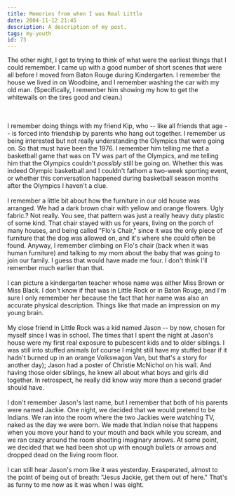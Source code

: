 ```yaml
---
title: Memories from when I was Real Little
date: 2004-11-12 21:45
description: A description of my post.
tags: my-youth
id: 73
---
```

The other night, I got to trying to think of what were the earliest things that I could remember.  I came up with a good number of short scenes that were all before I moved from Baton Rouge during Kindergarten.  I remember the house we lived in on Woodbine, and I remember washing the car with my old man.  (Specifically, I remember him showing my how to get the whitewalls on the tires good and clean.)<br />

<span class="spanEndPreview">&nbsp;</span><br /><br />I remember doing things with my friend Kip, who -- like all friends that age -- is forced into friendship by parents who hang out together.  I remember us being interested but not really understanding the Olympics that were going on.  So that must have been the 1976.  I remember him telling me that a basketball game that was on TV was part of the Olympics, and me telling him that the Olympics couldn't <i>possibly</i> still be going on.  Whether this was indeed Olympic basketball and I couldn't fathom a two-week sporting event, or whether this conversation happened during basketball season months after the Olympics I haven't a clue.<br />
<br />
I remember a little bit about how the furniture in our old house was arranged.  We had a dark brown chair with yellow and orange flowers.  Ugly fabric.?  Not really.  You see, that pattern was just a really heavy duty plastic of some kind.  That chair stayed with us for years, living on the porch of many houses, and being called "Flo's Chair," since it was the only piece of furniture that the dog was allowed on, and it's where she could often be found.  Anyway, I remember climbing on Flo's chair (back when it was human furniture) and talking to my mom about the baby that was going to join our family.  I guess that would have made me four.  I don't think I'll remember much earlier than that.<br />
<br />
I can picture a kindergarten teacher whose name was either Miss Brown or Miss Black.  I don't know if that was in Little Rock or in Baton Rouge, and I'm sure I only remember her because the fact that her name was also an accurate physical description.  Things like that made an impression on my young brain.<br />
<br />
My close friend in Little Rock was a kid named Jason -- by now, chosen for myself since I was in school.  The times that I spent the night at Jason's house were my first real exposure to pubescent kids and to older siblings.  I was still into stuffed animals (of course I might still have my stuffed bear if it hadn't burned up in an orange Volkswagon Van, but that's a story for another day); Jason had a poster of Christie McNichol on his wall.  And having those older siblings, he knew all about what boys and girls did together.  In retrospect, he really did know way more than a second grader should have.<br />
<br />
I don't remember Jason's last name, but I remember that both of his parents were named Jackie.  One night, we decided that we would pretend to be Indians.  We ran into the room where the two Jackies were watching TV, naked as the day we were born.  We made that Indian noise that happens when you move your hand to your mouth and back while you scream, and we ran crazy around the room shooting imaginary arrows.  At some point, we decided that we had been shot up with enough bullets or arrows and dropped dead on the living room floor.<br />
<br />
I can still hear Jason's mom like it was yesterday.  Exasperated, almost to the point of being out of breath:  "Jesus Jackie, get them out of here."  That's as funny to me now as it was when I was eight.
